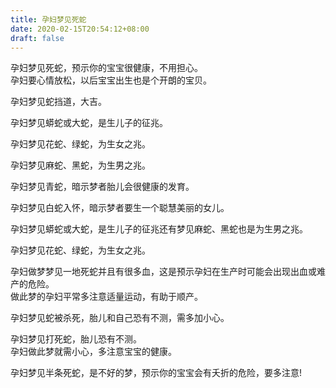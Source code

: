 ```yaml
---
title: 孕妇梦见死蛇
date: 2020-02-15T20:54:12+08:00
draft: false
---
```


孕妇梦见死蛇，预示你的宝宝很健康，不用担心。<br>
孕妇要心情放松，以后宝宝出生也是个开朗的宝贝。<br>

孕妇梦见蛇挡道，大吉。<br>

孕妇梦见蟒蛇或大蛇，是生儿子的征兆。<br>

孕妇梦见花蛇、绿蛇，为生女之兆。<br>

孕妇梦见麻蛇、黑蛇，为生男之兆。<br>

孕妇梦见青蛇，暗示梦者胎儿会很健康的发育。<br>

孕妇梦见白蛇入怀，暗示梦者要生一个聪慧美丽的女儿。<br>

孕妇梦见蟒蛇或大蛇，是生儿子的征兆还有梦见麻蛇、黑蛇也是为生男之兆。<br>

孕妇梦见花蛇、绿蛇，为生女之兆。<br>

孕妇做梦梦见一地死蛇并且有很多血，这是预示孕妇在生产时可能会出现出血或难产的危险。<br>
做此梦的孕妇平常多注意适量运动，有助于顺产。<br>

孕妇梦见蛇被杀死，胎儿和自己恐有不测，需多加小心。<br>

孕妇梦见打死蛇，胎儿恐有不测。<br>
孕妇做此梦就需小心，多注意宝宝的健康。<br>

孕妇梦见半条死蛇，是不好的梦，预示你的宝宝会有夭折的危险，要多注意!